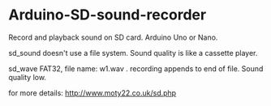 # Arduino-SD-sound-recorder
Record and playback sound on SD card. Arduino Uno or Nano.

sd_sound doesn't use a file system.
Sound quality is like a cassette player.

sd_wave FAT32, file name: w1.wav .
recording appends to end of file.
Sound quality low.

for more details: http://www.moty22.co.uk/sd.php
